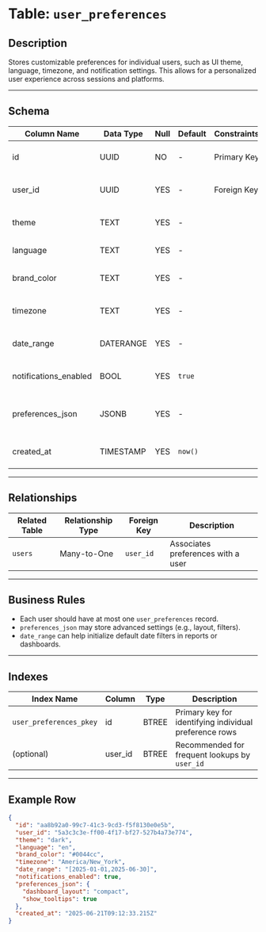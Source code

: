 # Table: `user_preferences`

## Description

Stores customizable preferences for individual users, such as UI theme, language, timezone, and notification settings. This allows for a personalized user experience across sessions and platforms.

---

## Schema

| Column Name            | Data Type | Null | Default | Constraints | Description                                                        |
| ---------------------- | --------- | ---- | ------- | ----------- | ------------------------------------------------------------------ |
| id                     | UUID      | NO   | -       | Primary Key | Unique identifier for the preference record                        |
| user_id                | UUID      | YES  | -       | Foreign Key | References a user (typically from a `users` table)                 |
| theme                  | TEXT      | YES  | -       |             | Selected UI theme (e.g., "light", "dark", or custom name)          |
| language               | TEXT      | YES  | -       |             | Preferred language code (e.g., "en", "fr")                         |
| brand_color            | TEXT      | YES  | -       |             | Custom brand color selection (e.g., hex code "#FF5733")            |
| timezone               | TEXT      | YES  | -       |             | User's preferred timezone (e.g., "America/New\_York")              |
| date_range             | DATERANGE | YES  | -       |             | Preferred default date range selection for views/filters           |
| notifications_enabled  | BOOL      | YES  | `true`  |             | Whether user wants to receive notifications                        |
| preferences_json       | JSONB     | YES  | -       |             | Flexible JSON object for storing additional structured preferences |
| created_at             | TIMESTAMP | YES  | `now()` |             | Timestamp when the preference was initially created                |

---

## Relationships

| Related Table | Relationship Type | Foreign Key | Description                        |
| ------------- | ----------------- | ----------- | ---------------------------------- |
| `users`       | Many-to-One       | `user_id`   | Associates preferences with a user |

---

## Business Rules

* Each user should have at most one `user_preferences` record.
* `preferences_json` may store advanced settings (e.g., layout, filters).
* `date_range` can help initialize default date filters in reports or dashboards.

---

## Indexes

| Index Name              | Column   | Type  | Description                                            |
| ----------------------- | -------- | ----- | ------------------------------------------------------ |
| `user_preferences_pkey` | id       | BTREE | Primary key for identifying individual preference rows |
| (optional)              | user_id  | BTREE | Recommended for frequent lookups by `user_id`          |

---

## Example Row

```json
{
  "id": "aa8b92a0-99c7-41c3-9cd3-f5f8130e0e5b",
  "user_id": "5a3c3c3e-ff00-4f17-bf27-527b4a73e774",
  "theme": "dark",
  "language": "en",
  "brand_color": "#0044cc",
  "timezone": "America/New_York",
  "date_range": "[2025-01-01,2025-06-30]",
  "notifications_enabled": true,
  "preferences_json": {
    "dashboard_layout": "compact",
    "show_tooltips": true
  },
  "created_at": "2025-06-21T09:12:33.215Z"
}
```